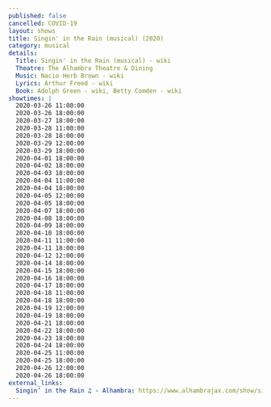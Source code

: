 ```yaml
---
published: false
cancelled: COVID-19
layout: shows
title: Singin' in the Rain (musical) (2020)
category: musical
details:
  Title: Singin' in the Rain (musical) - wiki
  Theatre: The Alhambra Theatre & Dining
  Music: Nacio Herb Brown - wiki
  Lyrics: Arthur Freed - wiki
  Book: Adolph Green - wiki, Betty Comden - wiki
showtimes: |
  2020-03-26 11:00:00
  2020-03-26 18:00:00
  2020-03-27 18:00:00
  2020-03-28 11:00:00
  2020-03-28 18:00:00
  2020-03-29 12:00:00
  2020-03-29 18:00:00
  2020-04-01 18:00:00
  2020-04-02 18:00:00
  2020-04-03 18:00:00
  2020-04-04 11:00:00
  2020-04-04 18:00:00
  2020-04-05 12:00:00
  2020-04-05 18:00:00
  2020-04-07 18:00:00
  2020-04-08 18:00:00
  2020-04-09 18:00:00
  2020-04-10 18:00:00
  2020-04-11 11:00:00
  2020-04-11 18:00:00
  2020-04-12 12:00:00
  2020-04-14 18:00:00
  2020-04-15 18:00:00
  2020-04-16 18:00:00
  2020-04-17 18:00:00
  2020-04-18 11:00:00
  2020-04-18 18:00:00
  2020-04-19 12:00:00
  2020-04-19 18:00:00
  2020-04-21 18:00:00
  2020-04-22 18:00:00
  2020-04-23 18:00:00
  2020-04-24 18:00:00
  2020-04-25 11:00:00
  2020-04-25 18:00:00
  2020-04-26 12:00:00
  2020-04-26 18:00:00
external_links:
  Singin’ in the Rain ♫ - Alhambra: https://www.alhambrajax.com/show/singin-in-the-rain/
---
```

